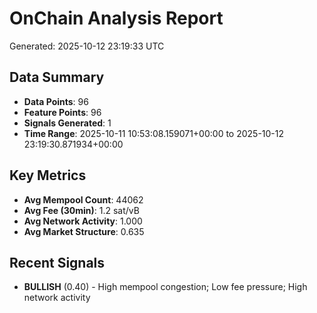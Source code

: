 # OnChain Analysis Report
Generated: 2025-10-12 23:19:33 UTC

## Data Summary
- **Data Points**: 96
- **Feature Points**: 96
- **Signals Generated**: 1
- **Time Range**: 2025-10-11 10:53:08.159071+00:00 to 2025-10-12 23:19:30.871934+00:00

## Key Metrics
- **Avg Mempool Count**: 44062
- **Avg Fee (30min)**: 1.2 sat/vB
- **Avg Network Activity**: 1.000
- **Avg Market Structure**: 0.635

## Recent Signals
- **BULLISH** (0.40) - High mempool congestion; Low fee pressure; High network activity
